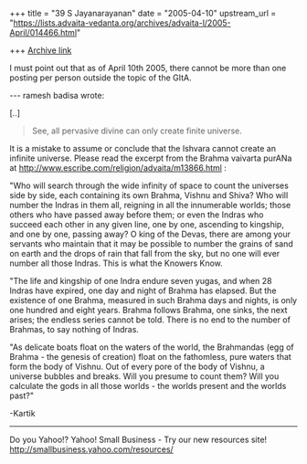 +++
title = "39 S Jayanarayanan"
date = "2005-04-10"
upstream_url = "https://lists.advaita-vedanta.org/archives/advaita-l/2005-April/014466.html"

+++
[Archive link](https://lists.advaita-vedanta.org/archives/advaita-l/2005-April/014466.html)

I must point out that as of April 10th 2005, there cannot be
more than one posting per person outside the topic of the GItA.

--- ramesh badisa <badisa66 at yahoo.com> wrote:

[..]

> See, all pervasive divine can only create finite universe.

It is a mistake to assume or conclude that the Ishvara cannot
create an infinite universe. Please read the excerpt from the
Brahma vaivarta purANa at
http://www.escribe.com/religion/advaita/m13866.html :

"Who will search through the wide infinity of space to
count the universes side by side, each containing its
own Brahma, Vishnu and Shiva? Who will number the
Indras in them all, reigning in all the innumerable
worlds; those others who have passed away before them;
or even the Indras who succeed each other in any given
line, one by one, ascending to kingship, and one by
one, passing away? O king of the Devas, there are
among your servants who maintain that it may be
possible to number the grains of sand on earth and the
drops of rain that fall from the sky, but no one will
ever number all those Indras. This is what the Knowers
Know.

"The life and kingship of one Indra endure seven
yugas, and when 28 Indras have expired, one day and
night of Brahma has elapsed. But the existence of one
Brahma, measured in such Brahma days and nights, is
only one hundred and eight years. Brahma follows
Brahma, one sinks, the next arises; the endless series
cannot be told. There is no end to the number of
Brahmas, to say nothing of Indras. 

"As delicate boats float on the waters of the world,
the Brahmandas (egg of Brahma - the genesis of
creation) float on the fathomless, pure waters that
form the body of Vishnu. Out of every pore of the body
of Vishnu, a universe bubbles and breaks. Will you
presume to count them? Will you calculate the gods in
all those worlds - the worlds present and the worlds
past?" 

-Kartik



__________________________________ 
Do you Yahoo!? 
Yahoo! Small Business - Try our new resources site!
http://smallbusiness.yahoo.com/resources/

